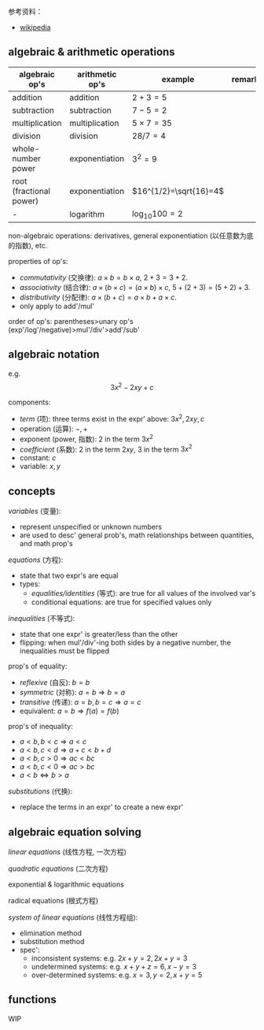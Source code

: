
参考资料：
- [wikipedia](https://zh.wikipedia.org/wiki/%E5%88%9D%E7%AD%89%E4%BB%A3%E6%95%B8)

## algebraic & arithmetic operations

| algebraic op's          | arithmetic op's | example                | remark |
| ----------------------- | --------------- | ---------------------- | ------ |
| addition                | addition        | $2+3=5$                |        |
| subtraction             | subtraction     | $7-5=2$                |        |
| multiplication          | multiplication  | $5\times 7=35$         |        |
| division                | division        | $28/7=4$               |        |
| whole-number power      | exponentiation  | $3^2=9$                |        |
| root (fractional power) | exponentiation  | $16^{1/2}=\sqrt{16}=4$ |        |
| -                       | logarithm       | $\log_{10}100=2$       |        |

non-algebraic operations: derivatives, general exponentiation (以任意数为底的指数), etc.

properties of op's:
- *commutativity* (交换律): $a\times b=b\times a$, $2+3=3+2$.
- *associativity* (结合律): $a\times (b\times c)=(a\times b)\times c$, $5+(2+3)=(5+2)+3$.
- *distributivity* (分配律): $a\times (b+c)=a\times b+a\times c$.
- only apply to add'/mul'

order of op's: parentheses>unary op's (exp'/log'/negative)>mul'/div'>add'/sub'

## algebraic notation

e.g.
$$
3x^2-2xy+c
$$

components:
- *term* (项): three terms exist in the expr' above: $3x^2,2xy,c$
- operation (运算): $-,+$
- exponent (power, 指数): $2$ in the term $3x^2$
- *coefficient* (系数): $2$ in the term $2xy$, $3$ in the term $3x^2$
- constant: $c$
- variable: $x,y$

## concepts

*variables* (变量): 
- represent unspecified or unknown numbers
- are used to desc' general prob's, math relationships between quantities, and math prop's

*equations* (方程):
- state that two expr's are equal
- types:
	- *equalities/identities* (等式): are true for all values of the involved var's
	- conditional equations: are true for specified values only

*inequalities* (不等式):
- state that one expr' is greater/less than the other
- flipping: when mul'/div'-ing both sides by a negative number, the inequalities must be flipped

prop's of equality:
- *reflexive* (自反): $b=b$
- *symmetric* (对称): $a=b\Rightarrow b=a$
- *transitive* (传递): $a=b,b=c\Rightarrow a=c$
- equivalent: $a=b\Rightarrow f(a)=f(b)$

prop's of inequality:
- $a<b,b<c\Rightarrow a<c$
- $a<b,c<d\Rightarrow a+c<b+d$
- $a<b,c>0\Rightarrow ac<bc$
- $a<b,c<0\Rightarrow ac>bc$
- $a<b\Leftrightarrow b>a$

*substitutions* (代换):
- replace the terms in an expr' to create a new expr'

## algebraic equation solving

*linear equations* (线性方程, 一次方程)

*quadratic equations* (二次方程)

exponential & logarithmic equations

radical equations (根式方程)

*system of linear equations* (线性方程组):
- elimination method
- substitution method
- spec':
	- inconsistent systems: e.g. $2x+y=2,2x+y=3$
	- undetermined systems: e.g. $x+y+z=6,x-y=3$
	- over-determined systems: e.g. $x=3,y=2,x+y=5$

## functions

WIP